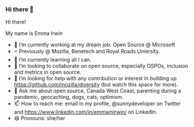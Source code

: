 ### Hi there 👋

<!--
**emmairwin/emmairwin** is a ✨ _special_ ✨ repository because its `README.md` (this file) appears on your GitHub profile.

Here are some ideas to get you started:

- 🔭 I’m currently working on ...
- 🌱 I’m currently learning ...
- 👯 I’m looking to collaborate on ...
- 🤔 I’m looking for help with ...
- 💬 Ask me about ...
- 📫 How to reach me: ...
- 😄 Pronouns: ...
- ⚡ Fun fact: ...
-->
Hi there!

My name is Emma Irwin

- 🔭 I’m currently working at my dream job: Open Source @ Microsoft
- ⚡ Previously @ Mozilla, Benetech and Royal Roads Uniersity.
- 🌱 I’m currently learning all I can.
- 👯 I’m looking to collaborate on open source, especially OSPOs,  inclusion and metrics in open source.
- 🤔 I’m looking for help with any contribution or interest in building up https://github.com/mozilla/diversity (but watch this space for more).
- 💬 Ask me about open source,  Canada West Coast, parenting during a pandemic, geocaching, dogs, cats, optimism.
- 📫 How to reach me: email in my profile, @sunnydeveloper on Twitter and https://www.linkedin.com/in/emmamirwin/ on LinkedIn.
- 😄 Pronouns: she/her



